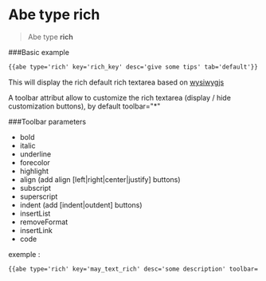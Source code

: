 # Abe type rich

> Abe type __rich__

###Basic example

```html
{{abe type='rich' key='rich_key' desc='give some tips' tab='default'}}
```

This will display the rich default rich textarea based on [wysiwygjs](http://wysiwygjs.github.io/)

A toolbar attribut allow to customize the rich textarea (display / hide customization buttons), by default toolbar="*"

###Toolbar parameters
- bold
- italic
- underline
- forecolor
- highlight
- align (add align [left|right|center|justify] buttons)
- subscript
- superscript
- indent (add [indent|outdent] buttons)
- insertList
- removeFormat
- insertLink
- code

exemple :

```html
{{abe type='rich' key='may_text_rich' desc='some description' toolbar='bold,italic'}}
```
